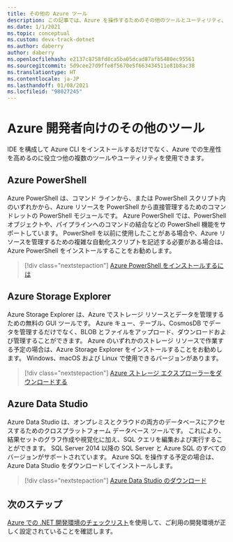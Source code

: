 ```yaml
---
title: その他の Azure ツール
description: この記事では、Azure を操作するためのその他のツールとユーティリティ、およびそれらをインストールする方法について説明します。
ms.date: 1/1/2021
ms.topic: conceptual
ms.custom: devx-track-dotnet
ms.author: daberry
author: daberry
ms.openlocfilehash: e2137c8758fd8ca5ba05dcad87afb5480ec95561
ms.sourcegitcommit: 5d9cee27d9ffe8f5670e5f663434511e81b8ac38
ms.translationtype: HT
ms.contentlocale: ja-JP
ms.lasthandoff: 01/08/2021
ms.locfileid: "98027245"
---
```

# <a name="additional-tools-for-azure-developers"></a>Azure 開発者向けのその他のツール

IDE を構成して Azure CLI をインストールするだけでなく、Azure での生産性を高めるのに役立つ他の複数のツールやユーティリティを使用できます。  

## <a name="azure-powershell"></a>Azure PowerShell

Azure PowerShell は、コマンド ラインから、または PowerShell スクリプト内のいずれかから、Azure リソースを PowerShell から直接管理するためのコマンドレットの PowerShell モジュールです。  Azure PowerShell では、PowerShell オブジェクトや、パイプラインへのコマンドの結合などの PowerShell 機能をサポートしています。  PowerShell を以前に使用したことがある場合や、Azure リソースを管理するための複雑な自動化スクリプトを記述する必要がある場合は、Azure PowerShell をインストールすることをお勧めします。

> [!div class="nextstepaction"]
> [Azure PowerShell をインストールするには](/powershell/azure/install-az-ps)

## <a name="azure-storage-explorer"></a>Azure Storage Explorer

Azure Storage Explorer は、Azure でストレージ リソースとデータを管理するための無料の GUI ツールです。  Azure キュー、テーブル、CosmosDB でデータを管理するだけでなく、BLOB とファイルをアップロード、ダウンロードおよび管理することができます。  Azure のいずれかのストレージ リソースで作業する予定の場合は、Azure Storage Explorer をインストールすることをお勧めします。  Windows、macOS および Linux で使用できるバージョンがあります。  

> [!div class="nextstepaction"]
> [Azure ストレージ エクスプローラーをダウンロードする](https://azure.microsoft.com/en-us/features/storage-explorer/)

## <a name="azure-data-studio"></a>Azure Data Studio

Azure Data Studio は、オンプレミスとクラウドの両方のデータベースにアクセスするためのクロスプラットフォーム データベース ツールです。  これにより、結果セットのグラフ作成や視覚化に加え、SQL クエリを編集および実行することができます。  SQL Server 2014 以降の SQL Server と Azure SQL のすべてのバージョンがサポートされています。  Azure SQL を操作する予定の場合は、Azure Data Studio をダウンロードしてインストールします。

> [!div class="nextstepaction"]
> [Azure Data Studio のダウンロード](/sql/azure-data-studio/download-azure-data-studio)

## <a name="next-steps"></a>次のステップ

[Azure での .NET 開発環境のチェックリスト](./dotnet-dev-env-checklist.md)を使用して、ご利用の開発環境が正しく設定されていることを確認します。
